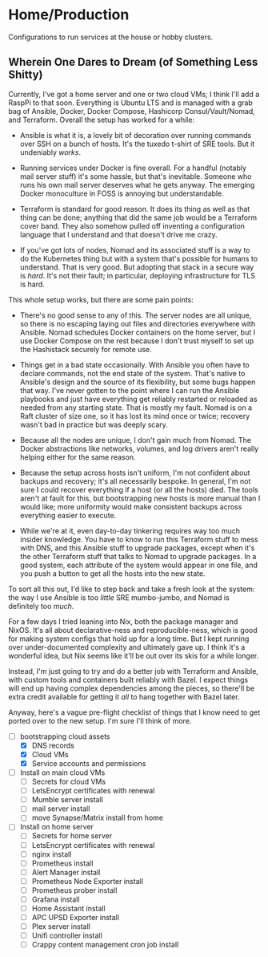 # Home/Production

Configurations to run services at the house or hobby clusters.

## Wherein One Dares to Dream (of Something Less Shitty)

Currently, I've got a home server and one or two cloud VMs; I think I'll add
a RaspPi to that soon. Everything is Ubuntu LTS and is managed with a grab
bag of Ansible, Docker, Docker Compose, Hashicorp Consul/Vault/Nomad, and
Terraform. Overall the setup has worked for a while:

-   Ansible is what it is, a lovely bit of decoration over running commands
    over SSH on a bunch of hosts. It's the tuxedo t-shirt of SRE tools. But
    it undeniably _works_.

-   Running services under Docker is fine overall. For a handful (notably
    mail server stuff) it's some hassle, but that's inevitable. Someone who
    runs his own mail server deserves what he gets anyway. The emerging
    Docker monoculture in FOSS is annoying but understandable.

-   Terraform is standard for good reason. It does its thing as well as that
    thing can be done; anything that did the same job would be a Terraform
    cover band. They also somehow pulled off inventing a configuration
    language that I understand and that doesn't drive me crazy.

-   If you've got lots of nodes, Nomad and its associated stuff is a way to
    do the Kubernetes thing but with a system that's possible for humans to
    understand. That is very good. But adopting that stack in a secure way
    is _hard_. It's not their fault; in particular, deploying infrastructure
    for TLS is hard.

This whole setup works, but there are some pain points:

-   There's no good sense to any of this. The server nodes are all unique,
    so there is no escaping laying out files and directories everywhere with
    Ansible. Nomad schedules Docker containers on the home server, but I use
    Docker Compose on the rest because I don't trust myself to set up the
    Hashistack securely for remote use.

-   Things get in a bad state occasionally. With Ansible you often have to
    declare commands, not the end state of the system. That's native to
    Ansible's design and the source of its flexibility, but some bugs happen
    that way. I've never gotten to the point where I can run the Ansible
    playbooks and just have everything get reliably restarted or reloaded as
    needed from any starting state. That is mostly my fault. Nomad is on a
    Raft cluster of size one, so it has lost its mind once or twice; recovery
    wasn't bad in practice but was deeply scary.

-   Because all the nodes are unique, I don't gain much from Nomad. The
    Docker abstractions like networks, volumes, and log drivers aren't
    really helping either for the same reason.

-   Because the setup across hosts isn't uniform, I'm not confident about
    backups and recovery; it's all necessarily bespoke. In general, I'm not
    sure I could recover everything if a host (or all the hosts) died. The
    tools aren't at fault for this, but bootstrapping new hosts is more manual
    than I would like; more uniformity would make consistent backups across
    everything easier to execute.

-   While we're at it, even day-to-day tinkering requires way too much insider
    knowledge. You have to know to run this Terraform stuff to mess with DNS,
    and this Ansible stuff to upgrade packages, except when it's the other
    Terraform stuff that talks to Nomad to upgrade packages. In a good system,
    each attribute of the system would appear in one file, and you push a
    button to get all the hosts into the new state.

To sort all this out, I'd like to step back and take a fresh look at the
system: the way I use Ansible is too _little_ SRE mumbo-jumbo, and Nomad is
definitely too _much_.

For a few days I tried leaning into Nix, both the package manager and NixOS.
It's all about declarative-ness and reproducible-ness, which is good for
making system configs that hold up for a long time. But I kept running over
under-documented complexity and ultimately gave up. I think it's a wonderful
idea, but Nix seems like it'll be out over its skis for a while longer.

Instead, I'm just going to try and do a better job with Terraform and Ansible,
with custom tools and containers built reliably with Bazel. I expect things
will end up having complex dependencies among the pieces, so there'll be extra
credit available for getting it _all_ to hang together with Bazel later.

Anyway, here's a vague pre-flight checklist of things that I know need to get
ported over to the new setup. I'm sure I'll think of more.

-   ☐ bootstrapping cloud assets
    -   ☒ DNS records
    -   ☒ Cloud VMs
    -   ☒ Service accounts and permissions
-   ☐ Install on main cloud VMs
    -   ☐ Secrets for cloud VMs
    -   ☐ LetsEncrypt certificates with renewal
    -   ☐ Mumble server install
    -   ☐ mail server install
    -   ☐ move Synapse/Matrix install from home
-   ☐ Install on home server
    -   ☐ Secrets for home server
    -   ☐ LetsEncrypt certificates with renewal
    -   ☐ nginx install
    -   ☐ Prometheus install
    -   ☐ Alert Manager install
    -   ☐ Prometheus Node Exporter install
    -   ☐ Prometheus prober install
    -   ☐ Grafana install
    -   ☐ Home Assistant install
    -   ☐ APC UPSD Exporter install
    -   ☐ Plex server install
    -   ☐ Unifi controller install
    -   ☐ Crappy content management cron job install
